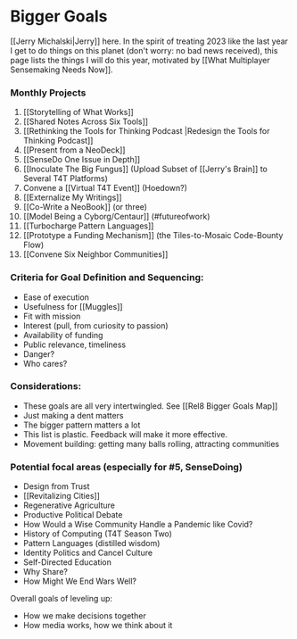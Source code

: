 # Bigger Goals

[[Jerry Michalski|Jerry]] here. In the spirit of treating 2023 like the last year I get to do things on this planet (don't worry: no bad news received), this page lists the things I will do this year, motivated by [[What Multiplayer Sensemaking Needs Now]]. 

### Monthly Projects

1. [[Storytelling of What Works]]
2. [[Shared Notes Across Six Tools]]
3. [[Rethinking the Tools for Thinking Podcast |Redesign the Tools for Thinking Podcast]]
4. [[Present from a NeoDeck]]
5. [[SenseDo One Issue in Depth]]
6. [[Inoculate The Big Fungus]] (Upload Subset of [[Jerry's Brain]] to Several T4T Platforms)
7. Convene a [[Virtual T4T Event]] (Hoedown?)
8. [[Externalize My Writings]]
9. [[Co-Write a NeoBook]] (or three)
10. [[Model Being a Cyborg/Centaur]] (#futureofwork)
11. [[Turbocharge Pattern Languages]]
12. [[Prototype a Funding Mechanism]] (the Tiles-to-Mosaic Code-Bounty Flow)
13. [[Convene Six Neighbor Communities]]

### Criteria for Goal Definition and Sequencing: 

- Ease of execution
- Usefulness for [[Muggles]]
- Fit with mission
- Interest (pull, from curiosity to passion)
- Availability of funding
- Public relevance, timeliness
- Danger?
- Who cares?

### Considerations: 

- These goals are all very intertwingled. See [[Rel8 Bigger Goals Map]]
- Just making a dent matters
- The bigger pattern matters a lot
- This list is plastic. Feedback will make it more effective.
- Movement building: getting many balls rolling, attracting communities

### Potential focal areas (especially for #5, SenseDoing)

- Design from Trust 
- [[Revitalizing Cities]]
- Regenerative Agriculture
- Productive Political Debate
- How Would a Wise Community Handle a Pandemic like Covid?
- History of Computing (T4T Season Two)
- Pattern Languages (distilled wisdom)
- Identity Politics and Cancel Culture 
- Self-Directed Education
- Why Share?
- How Might We End Wars Well?

Overall goals of leveling up:

- How we make decisions together
- How media works, how we think about it 
